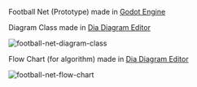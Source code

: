 Football Net (Prototype) made in [Godot Engine](https://godotengine.org/)

Diagram Class made in [Dia Diagram Editor](http://dia-installer.de/)

![football-net-diagram-class](https://github.com/user-attachments/assets/94733ced-f413-4859-98ea-ba0d461ac73a)

Flow Chart (for algorithm) made in [Dia Diagram Editor](http://dia-installer.de/)

![football-net-flow-chart](https://github.com/user-attachments/assets/e3fb93f1-5555-4052-9c2b-f94ab00aeccc)
